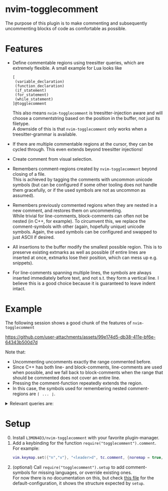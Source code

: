 # nvim-togglecomment

The purpose of this plugin is to make commenting and subsequently uncommenting
blocks of code as comfortable as possible.

# Features
* Define commentable regions using treesitter queries, which are extremely
  flexible.
  A small example for Lua looks like
  ```query
  [
   (variable_declaration)
   (function_declaration)
   (if_statement)
   (for_statement)
   (while_statement)
  ]@togglecomment
  ```
  This also means `nvim-togglecomment` is treesitter-injection aware and will
  choose a commentstring based on the position in the buffer, not just its
  filetype.  
  A downside of this is that `nvim-togglecomment` only works when a
  treesitter-grammar is available.

* If there are multiple commentable regions at the cursor, they can be cycled
  through. This even extends beyond treesitter injections!

* Create comment from visual selection.

* Remembers comment-regions created by `nvim-togglecomment` beyond closing of a
  file.  
  This is achieved by tagging the comments with uncommon unicode symbols (but
  can be configured if some other tooling does not handle them gracefully, or if
  the used symbols are not as uncommon as assumed).

* Remembers previously commented regions when they are nested in a
  new comment, and restores them on uncommenting.  
  While trivial for line-comments, block-comments can often not be nested (in
  C++, for example). To circumvent this, we replace the comment-symbols with
  other (again, hopefully unique) unicode symbols. Again, the used symbols can
  be configured and swapped to just ASCII if desired.

* All insertions to the buffer modify the smallest possible region. This is to
  preserve existing extmarks as well as possible (if entire lines are inserted
  at once, extmarks lose their position, which can mess up e.g. snippets).

* For line-comments spanning multiple lines, the symbols are always inserted
  immediately before text, and not s.t. they form a vertical line.
  I believe this is a good choice because it is guaranteed to leave indent
  intact.

# Example
The following session shows a good chunk of the features of
`nvim-togglecomment`

https://github.com/user-attachments/assets/99e174d5-db38-411e-bf6e-64343b500d7d

Note that:
* Uncommenting uncomments exactly the range commented before.
* Since C++ has both line- and block-comments, line-comments are used when
  possible, and we fall back to block-comments when the range that should be
  commented does not cover an entire line.
* Pressing the comment-function repeatedly extends the region.
* In this case, the symbols used for remembering nested comment-regions are `⌈⠀...⠀⌋`.

<details>
<summary>Relevant queries are:</summary>

* `cpp/togglecomment.scm`
```query
[
  (expression_statement)
  (for_statement)
] @togglecomment

(binary_expression
  operator: "<<" @op
  right: (_) @rhs
  (#make-range-extended! "togglecomment" @op "start" 0 0 @rhs "end_" 0 0)
)
```
* `markdown/togglecomment.scm`
```query
((fenced_code_block
  (fenced_code_block_delimiter) @fstart
  (fenced_code_block_delimiter) @fend
 )
 ; make sure to cover the entire line.
 (#make-range-extended! "togglecomment" @fstart "start" 0 0 @fend "end_" 0 0)
)

(
 [
  (section)
  (paragraph)
 ] @togglecomment
 (#trim! @togglecomment 1 1 1 1)
)
```
Where the make-range-extended directive is defined
[here](https://github.com/L3MON4D3/Dotfiles/blob/a5d8f963edc7bfc88ef59b4522e79fa6a0c24f3f/nvim/lua/init.lua#L111-L127)
and allows creating ranges from endpoints of captured nodes.
</details>



# Setup
0. Install `L3MON4D3/nvim-togglecomment` with your favorite plugin-manager.
1. Add a keybinding for the function `require("togglecomment").comment`. For
   example:
   ```lua
   vim.keymap.set({"n","v"}, "<leader>d", tc.comment, {noremap = true, silent = true})
   ```
2. (optional) Call `require("togglecomment").setup` to add comment-symbols for
   missing languages, or override existing ones.  
   For now there is no documentation on this, but check [this file](lua/togglecomment/session/init.lua)
   for the default-configuration, it shows the structure expected by `setup`.
